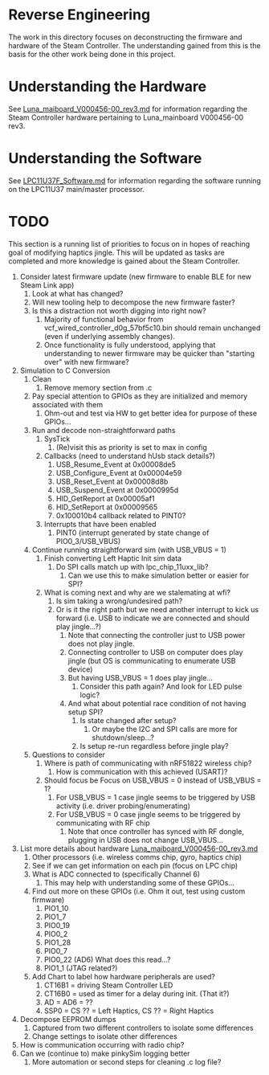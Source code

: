 # Reverse Engineering

The work in this directory focuses on deconstructing the firmware and hardware
 of the Steam Controller. The understanding gained from this is the basis for
 the other work being done in this project. 


# Understanding the Hardware

See [Luna_maiboard_V000456-00_rev3.md](./Luna_maiboard_V000456-00_rev3.md) 
 for information regarding the Steam Controller hardware pertaining to 
 Luna_mainboard V000456-00 rev3.


# Understanding the Software

See [LPC11U37F_Software.md](./LPC11U37F_Software.md) for information regarding
 the software running on the LPC11U37 main/master processor.


# TODO

This section is a running list of priorities to focus on in hopes of reaching
 goal of modifying haptics jingle. This will be updated as tasks are completed
 and more knowledge is gained about the Steam Controller.

1. Consider latest firmware update (new firmware to enable BLE for new Steam Link app)
    1. Look at what has changed?
    1. Will new tooling help to decompose the new firmware faster?
    1. Is this a distraction not worth digging into right now?
       1. Majority of functional behavior from vcf_wired_controller_d0g_57bf5c10.bin should remain unchanged (even if underlying assembly changes). 
       1. Once functionality is fully understood, applying that understanding to newer firmware may be quicker than "starting over" with new firmware?
1. Simulation to C Conversion
    1. Clean
        1. Remove memory section from .c
    1. Pay special attention to GPIOs as they are initialized and memory associated with them
        1. Ohm-out and test via HW to get better idea for purpose of these GPIOs...
    1. Run and decode non-straightforward paths
        1. SysTick
            1. (Re)visit this as priority is set to max in config
        1. Callbacks (need to understand hUsb stack details?)
            1. USB_Resume_Event at 0x00008de5
            1. USB_Configure_Event at 0x00004e59
            1. USB_Reset_Event at 0x00008d8b 
            1. USB_Suspend_Event at 0x0000995d 
            1. HID_GetReport at 0x00005af1
            1. HID_SetReport at 0x00009565
            1. 0x100010b4 callback related to PINT0?
        1. Interrupts that have been enabled 
            1. PINT0 (interrupt generated by state change of PIO0_3/USB_VBUS)
    1. Continue running straightforward sim (with USB_VBUS = 1)
        1. Finish converting Left Haptic Init sim data
            1. Do SPI calls match up with lpc_chip_11uxx_lib?
                1. Can we use this to make simulation better or easier for SPI?
        1. What is coming next and why are we stalemating at wfi?
            1. Is sim taking a wrong/undesired path?
            1. Or is it the right path but we need another interrupt to kick us forward (i.e. USB to indicate we are connected and should play jingle...?)
                1. Note that connecting the controller just to USB power does not play jingle.
                1. Connecting controller to USB on computer does play jingle (but OS is communicating to enumerate USB device)
                1. But having USB_VBUS = 1 does play jingle...
                    1. Consider this path again? And look for LED pulse logic?
                1. And what about potential race condition of not having setup SPI?
                    1. Is state changed after setup?
                        1. Or maybe the I2C and SPI calls are more for shutdown/sleep...?
                    1. Is setup re-run regardless before jingle play?
    1. Questions to consider
        1. Where is path of communicating with nRF51822 wireless chip?
            1. How is communication with this achieved (USART)?
        1. Should focus be Focus on USB_VBUS = 0 instead of USB_VBUS = 1?
            1. For USB_VBUS = 1 case jingle seems to be triggered by USB activity (i.e. driver probing/enumerating)
            1. For USB_VBUS = 0 case jingle seems to be triggered by communicating with RF chip
                1. Note that once controller has synced with RF dongle, plugging in USB does not change USB_VBUS...
1. List more details about hardware [Luna_maiboard_V000456-00_rev3.md](./Luna_maiboard_V000456-00_rev3.md)
    1. Other processors (i.e. wireless comms chip, gyro, haptics chip)
    1. See if we can get information on each pin (focus on LPC chip)
    1. What is ADC connected to (specifically Channel 6)
        1. This may help with understanding some of these GPIOs...
    1. Find out more on these GPIOs (i.e. Ohm it out, test using custom firmware)
        1. PIO1_10
        1. PIO1_7 
        1. PIO0_19 
        1. PIO0_2
        1. PIO1_28
        1. PIO0_7
        1. PIO0_22 (AD6) What does this read...?
        1. PIO1_1 (JTAG related?)
    1. Add Chart to label how hardware peripherals are used?
        1. CT16B1 = driving Steam Controller LED
        1. CT16B0 = used as timer for a delay during init. (That it?)
        1. AD = AD6 = ??
        1. SSP0 = CS ?? = Left Haptics, CS ?? = Right Haptics 
1. Decompose EEPROM dumps
    1. Captured from two different controllers to isolate some differences
    1. Change settings to isolate other differences
1. How is communication occurring with radio chip?
1. Can we (continue to) make pinkySim logging better 
    1. More automation or second steps for cleaning .c log file?
